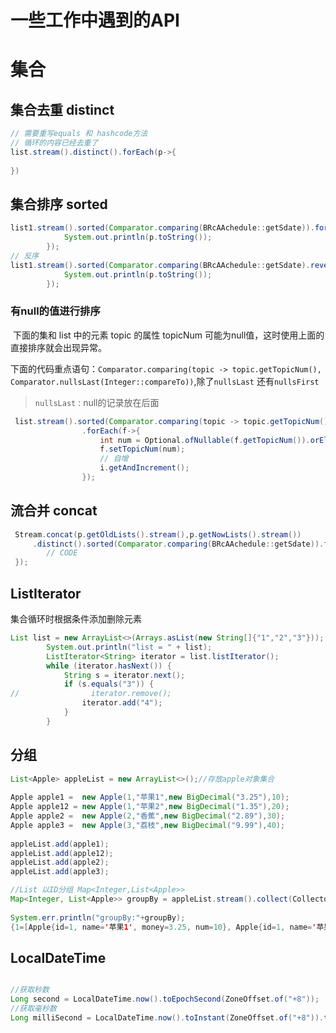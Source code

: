# 一些工作中遇到的API

# 集合

## 集合去重 distinct

```java
// 需要重写equals 和 hashcode方法
// 循环的内容已经去重了
list.stream().distinct().forEach(p->{
    
})
```

## 集合排序 sorted

```java
list1.stream().sorted(Comparator.comparing(BRcAAchedule::getSdate)).forEach(p->{
            System.out.println(p.toString());
        });
// 反序
list1.stream().sorted(Comparator.comparing(BRcAAchedule::getSdate).reversed()).forEach(p->{
            System.out.println(p.toString());
        });

```

### 有null的值进行排序

​		下面的集和 list 中的元素 topic 的属性 topicNum 可能为null值，这时使用上面的直接排序就会出现异常。

​		下面的代码重点语句：`Comparator.comparing(topic -> topic.getTopicNum(), Comparator.nullsLast(Integer::compareTo))`,除了`nullsLast` 还有`nullsFirst`

> `nullsLast` : null的记录放在后面

```java
 list.stream().sorted(Comparator.comparing(topic -> topic.getTopicNum(), Comparator.nullsLast(Integer::compareTo)))
                .forEach(f->{
                    int num = Optional.ofNullable(f.getTopicNum()).orElse(0) + i.get();
                    f.setTopicNum(num);
                    // 自增
                    i.getAndIncrement();
                });
```





## 流合并 concat

```java
 Stream.concat(p.getOldLists().stream(),p.getNowLists().stream())
     .distinct().sorted(Comparator.comparing(BRcAAchedule::getSdate)).forEach(o->{
		// CODE
 });
```



## ListIterator

集合循环时根据条件添加删除元素

```java
List list = new ArrayList<>(Arrays.asList(new String[]{"1","2","3"}));
        System.out.println("list = " + list);
        ListIterator<String> iterator = list.listIterator();
        while (iterator.hasNext()) {
            String s = iterator.next();
            if (s.equals("3")) {
//                iterator.remove();
                iterator.add("4");
            }
        }
```



## 分组

```java
List<Apple> appleList = new ArrayList<>();//存放apple对象集合
 
Apple apple1 =  new Apple(1,"苹果1",new BigDecimal("3.25"),10);
Apple apple12 = new Apple(1,"苹果2",new BigDecimal("1.35"),20);
Apple apple2 =  new Apple(2,"香蕉",new BigDecimal("2.89"),30);
Apple apple3 =  new Apple(3,"荔枝",new BigDecimal("9.99"),40);
 
appleList.add(apple1);
appleList.add(apple12);
appleList.add(apple2);
appleList.add(apple3);

//List 以ID分组 Map<Integer,List<Apple>>
Map<Integer, List<Apple>> groupBy = appleList.stream().collect(Collectors.groupingBy(Apple::getId));
 
System.err.println("groupBy:"+groupBy);
{1=[Apple{id=1, name='苹果1', money=3.25, num=10}, Apple{id=1, name='苹果2', money=1.35, num=20}], 2=[Apple{id=2, name='香蕉', money=2.89, num=30}], 3=[Apple{id=3, name='荔枝', money=9.99, num=40}]}
```





## LocalDateTime

```java

//获取秒数
Long second = LocalDateTime.now().toEpochSecond(ZoneOffset.of("+8"));
//获取毫秒数
Long milliSecond = LocalDateTime.now().toInstant(ZoneOffset.of("+8")).toEpochMilli();

```

